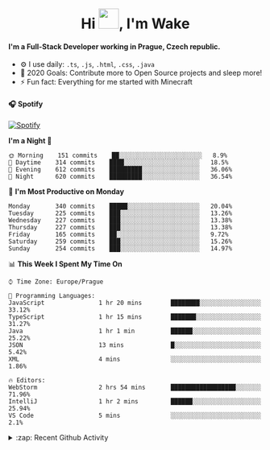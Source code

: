 <h1 align="center">Hi <img src="https://raw.githubusercontent.com/MrWakeCZ/MrWakeCZ/master/Hi.gif" width="40px" />, I'm Wake</h1>

#### I'm a Full-Stack Developer working in Prague, Czech republic.
- ⚙️ I use daily: `.ts`, `.js`, `.html`, `.css`, `.java`
- 🥅 2020 Goals: Contribute more to Open Source projects and sleep more!
- ⚡ Fun fact: Everything for me started with Minecraft

#### 🎧 Spotify
[![Spotify](https://novatorem-delta-eight.vercel.app/api/spotify)](https://open.spotify.com/user/wakeecz)

<!--START_SECTION:waka-->
**I'm a Night 🦉** 

```text
🌞 Morning    151 commits    ██░░░░░░░░░░░░░░░░░░░░░░░   8.9% 
🌆 Daytime    314 commits    ████░░░░░░░░░░░░░░░░░░░░░   18.5% 
🌃 Evening    612 commits    █████████░░░░░░░░░░░░░░░░   36.06% 
🌙 Night      620 commits    █████████░░░░░░░░░░░░░░░░   36.54%

```
📅 **I'm Most Productive on Monday** 

```text
Monday       340 commits    █████░░░░░░░░░░░░░░░░░░░░   20.04% 
Tuesday      225 commits    ███░░░░░░░░░░░░░░░░░░░░░░   13.26% 
Wednesday    227 commits    ███░░░░░░░░░░░░░░░░░░░░░░   13.38% 
Thursday     227 commits    ███░░░░░░░░░░░░░░░░░░░░░░   13.38% 
Friday       165 commits    ██░░░░░░░░░░░░░░░░░░░░░░░   9.72% 
Saturday     259 commits    ███░░░░░░░░░░░░░░░░░░░░░░   15.26% 
Sunday       254 commits    ███░░░░░░░░░░░░░░░░░░░░░░   14.97%

```


📊 **This Week I Spent My Time On** 

```text
⌚︎ Time Zone: Europe/Prague

💬 Programming Languages: 
JavaScript               1 hr 20 mins        ████████░░░░░░░░░░░░░░░░░   33.12% 
TypeScript               1 hr 15 mins        ███████░░░░░░░░░░░░░░░░░░   31.27% 
Java                     1 hr 1 min          ██████░░░░░░░░░░░░░░░░░░░   25.22% 
JSON                     13 mins             █░░░░░░░░░░░░░░░░░░░░░░░░   5.42% 
XML                      4 mins              ░░░░░░░░░░░░░░░░░░░░░░░░░   1.86%

🔥 Editors: 
WebStorm                 2 hrs 54 mins       ██████████████████░░░░░░░   71.96% 
IntelliJ                 1 hr 2 mins         ██████░░░░░░░░░░░░░░░░░░░   25.94% 
VS Code                  5 mins              ░░░░░░░░░░░░░░░░░░░░░░░░░   2.1%

```


<!--END_SECTION:waka-->

<details>
  <summary>:zap: Recent Github Activity</summary>

<!--START_SECTION:activity-->
1. 🎉 Merged PR [#14](https://github.com/craftmania-cz/craftmanager/pull/14) in [craftmania-cz/craftmanager](https://github.com/craftmania-cz/craftmanager)
2. 🎉 Merged PR [#89](https://github.com/waked-cz/corgi/pull/89) in [waked-cz/corgi](https://github.com/waked-cz/corgi)
3. 🗣 Commented on [#14](https://github.com/craftmania-cz/craftmanager/issues/14) in [craftmania-cz/craftmanager](https://github.com/craftmania-cz/craftmanager)
4. 🎉 Merged PR [#2](https://github.com/craftmania-cz/craftcore/pull/2) in [craftmania-cz/craftcore](https://github.com/craftmania-cz/craftcore)
5. 🎉 Merged PR [#7](https://github.com/craftmania-cz/craftlobby/pull/7) in [craftmania-cz/craftlobby](https://github.com/craftmania-cz/craftlobby)
<!--END_SECTION:activity-->

</details>
